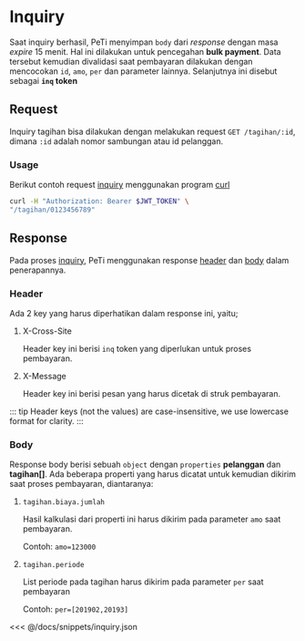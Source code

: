 # Inquiry

Saat inquiry berhasil, PeTi menyimpan `body` dari _response_ dengan masa _expire_ 15 menit.
Hal ini dilakukan untuk pencegahan **bulk payment**. Data tersebut kemudian divalidasi saat pembayaran dilakukan dengan mencocokan `id`, `amo`, `per` dan parameter lainnya. Selanjutnya ini disebut sebagai **`inq` token**

## Request

Inquiry tagihan bisa dilakukan dengan melakukan request `GET /tagihan/:id`, dimana `:id` adalah nomor sambungan atau id pelanggan.

### Usage

Berikut contoh request [inquiry](#inquiry) menggunakan program [curl](https://curl.haxx.se/)

```bash
curl -H "Authorization: Bearer $JWT_TOKEN" \
"/tagihan/0123456789"
```

## Response

Pada proses [inquiry](#inquiry), PeTi menggunakan response [header](#header) dan [body](#body) dalam penerapannya.

### Header

Ada 2 key yang harus diperhatikan dalam response ini, yaitu;

1. X-Cross-Site

    Header key ini berisi `inq` token yang diperlukan untuk proses pembayaran.

2. X-Message

    Header key ini berisi pesan yang harus dicetak di struk pembayaran.

::: tip
Header keys (not the values) are case-insensitive, we use lowercase format for clarity.
:::

### Body

Response body berisi sebuah `object` dengan `properties` __pelanggan__ dan __tagihan[]__.
Ada beberapa properti yang harus dicatat untuk kemudian dikirim saat proses pembayaran, diantaranya:

1. `tagihan.biaya.jumlah`

    Hasil kalkulasi dari properti ini harus dikirim pada parameter `amo` saat pembayaran.

    Contoh: `amo=123000`

2. `tagihan.periode`

    List periode pada tagihan harus dikirim pada parameter `per` saat pembayaran

    Contoh: `per=[201902,20193]`

<<< @/docs/snippets/inquiry.json
